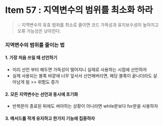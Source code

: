 # Item 57 : 지역변수의 범위를 최소화 하라

> 💡 지역변수의 유효 범위를 최소로 줄이면 코드 가독성과 유지보수성이 높아지고 오류 가능성은 낮아진다.

### 지역변수의 범위를 줄이는 법

#### 1. 가장 처음 쓰일 때 선언하기
- 미리 선언 부터 해두면 가독성이 떨어지니 실제로 사용하는 시점에 선언하자
- 실제 사용되는 블록 바깥에 너무 앞서서 선언해버리면, 해당 블록이 끝나더라도 살아남게 됨 >> 위험도 증가

#### 2. 모든 지역변수는 선언과 동시에 초기화
- 반복문이 종료된 뒤에도 써야하는 상황이 아니라면 while문보다 for문을 사용하자
  
#### 3. 메서드를 작게 유지하고 한가지 기능에 집중하자
 